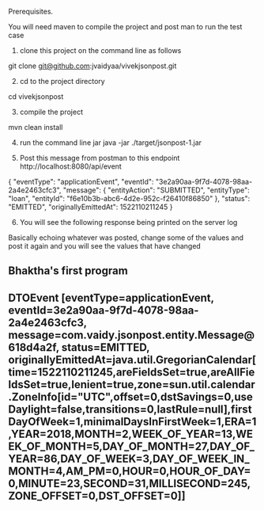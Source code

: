 Prerequisites.

You will need maven to compile the project and post man to run the test case

1. clone this project on the command line as follows

git clone git@github.com:jvaidyaa/vivekjsonpost.git

2. cd to the project directory

cd vivekjsonpost

3. compile the project

mvn clean install

4. run the command line jar
java -jar ./target/jsonpost-1.jar

5. Post this message from postman to this endpoint http://localhost:8080/api/event 

{
  "eventType": "applicationEvent",
  "eventId": "3e2a90aa-9f7d-4078-98aa-2a4e2463cfc3",
  "message": {
    "entityAction": "SUBMITTED",
    "entityType": "loan",
    "entityId": "f6e10b3b-abc6-4d2e-952c-f26410f86850"
  },
  "status": "EMITTED",
  "originallyEmittedAt": 1522110211245
}

6. You will see the following response being printed on the server log

Basically echoing whatever was posted, change some of the values and post it again and you will see the values that have changed

Bhaktha's first program 
----------------------------------------------------------------
DTOEvent [eventType=applicationEvent, eventId=3e2a90aa-9f7d-4078-98aa-2a4e2463cfc3, message=com.vaidy.jsonpost.entity.Message@618d4a2f, status=EMITTED, originallyEmittedAt=java.util.GregorianCalendar[time=1522110211245,areFieldsSet=true,areAllFieldsSet=true,lenient=true,zone=sun.util.calendar.ZoneInfo[id="UTC",offset=0,dstSavings=0,useDaylight=false,transitions=0,lastRule=null],firstDayOfWeek=1,minimalDaysInFirstWeek=1,ERA=1,YEAR=2018,MONTH=2,WEEK_OF_YEAR=13,WEEK_OF_MONTH=5,DAY_OF_MONTH=27,DAY_OF_YEAR=86,DAY_OF_WEEK=3,DAY_OF_WEEK_IN_MONTH=4,AM_PM=0,HOUR=0,HOUR_OF_DAY=0,MINUTE=23,SECOND=31,MILLISECOND=245,ZONE_OFFSET=0,DST_OFFSET=0]]
----------------------------------------------------------------





